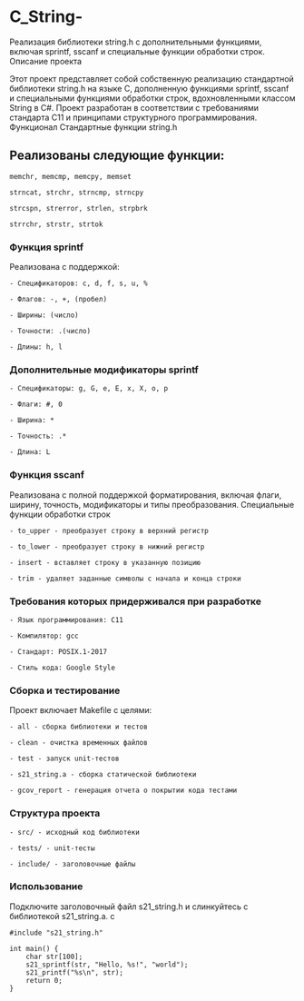 # C_String-
Реализация библиотеки string.h с дополнительными функциями, включая sprintf, sscanf и специальные функции обработки строк.
Описание проекта

Этот проект представляет собой собственную реализацию стандартной библиотеки string.h на языке C, дополненную функциями sprintf, sscanf и специальными функциями обработки строк, вдохновленными классом String в C#. Проект разработан в соответствии с требованиями стандарта C11 и принципами структурного программирования.
Функционал
Стандартные функции string.h

## Реализованы следующие функции:

    memchr, memcmp, memcpy, memset

    strncat, strchr, strncmp, strncpy

    strcspn, strerror, strlen, strpbrk

    strrchr, strstr, strtok

### Функция sprintf

Реализована с поддержкой:

    - Спецификаторов: c, d, f, s, u, %

    - Флагов: -, +, (пробел)

    - Ширины: (число)

    - Точности: .(число)

    - Длины: h, l

### Дополнительные модификаторы sprintf

    - Спецификаторы: g, G, e, E, x, X, o, p

    - Флаги: #, 0

    - Ширина: *

    - Точность: .*

    - Длина: L

### Функция sscanf

Реализована с полной поддержкой форматирования, включая флаги, ширину, точность, модификаторы и типы преобразования.
Специальные функции обработки строк

    - to_upper - преобразует строку в верхний регистр

    - to_lower - преобразует строку в нижний регистр

    - insert - вставляет строку в указанную позицию

    - trim - удаляет заданные символы с начала и конца строки

### Требования которых придерживался при разработке

    - Язык программирования: C11

    - Компилятор: gcc

    - Стандарт: POSIX.1-2017

    - Стиль кода: Google Style

### Сборка и тестирование

Проект включает Makefile с целями:

    - all - сборка библиотеки и тестов

    - clean - очистка временных файлов

    - test - запуск unit-тестов

    - s21_string.a - сборка статической библиотеки

    - gcov_report - генерация отчета о покрытии кода тестами
    
### Структура проекта

    - src/ - исходный код библиотеки

    - tests/ - unit-тесты

    - include/ - заголовочные файлы

### Использование

Подключите заголовочный файл s21_string.h и слинкуйтесь с библиотекой s21_string.a.
c
```
#include "s21_string.h"

int main() {
    char str[100];
    s21_sprintf(str, "Hello, %s!", "world");
    s21_printf("%s\n", str);
    return 0;
}
```
